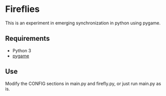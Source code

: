 # Fireflies

This is an experiment in emerging synchronization in python using pygame.

## Requirements
* Python 3
* [pygame](https://www.pygame.org)

## Use
Modify the CONFIG sections in main.py and firefly.py, or just run main.py as is.